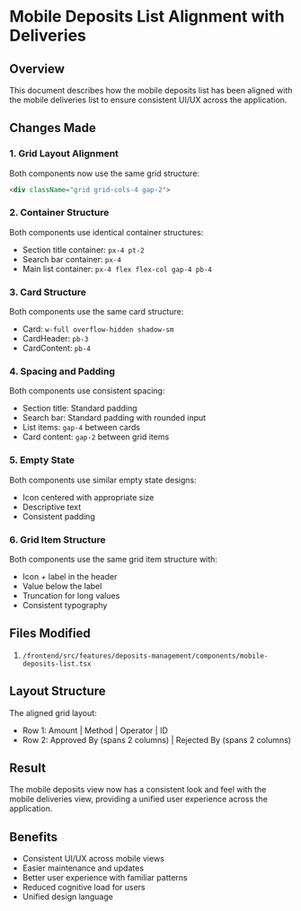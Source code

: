 # Mobile Deposits List Alignment with Deliveries

## Overview
This document describes how the mobile deposits list has been aligned with the mobile deliveries list to ensure consistent UI/UX across the application.

## Changes Made

### 1. Grid Layout Alignment
Both components now use the same grid structure:
```html
<div className="grid grid-cols-4 gap-2">
```

### 2. Container Structure
Both components use identical container structures:
- Section title container: `px-4 pt-2`
- Search bar container: `px-4`
- Main list container: `px-4 flex flex-col gap-4 pb-4`

### 3. Card Structure
Both components use the same card structure:
- Card: `w-full overflow-hidden shadow-sm`
- CardHeader: `pb-3`
- CardContent: `pb-4`

### 4. Spacing and Padding
Both components use consistent spacing:
- Section title: Standard padding
- Search bar: Standard padding with rounded input
- List items: `gap-4` between cards
- Card content: `gap-2` between grid items

### 5. Empty State
Both components use similar empty state designs:
- Icon centered with appropriate size
- Descriptive text
- Consistent padding

### 6. Grid Item Structure
Both components use the same grid item structure with:
- Icon + label in the header
- Value below the label
- Truncation for long values
- Consistent typography

## Files Modified
1. `/frontend/src/features/deposits-management/components/mobile-deposits-list.tsx`

## Layout Structure
The aligned grid layout:
- Row 1: Amount | Method | Operator | ID
- Row 2: Approved By (spans 2 columns) | Rejected By (spans 2 columns)

## Result
The mobile deposits view now has a consistent look and feel with the mobile deliveries view, providing a unified user experience across the application.

## Benefits
- Consistent UI/UX across mobile views
- Easier maintenance and updates
- Better user experience with familiar patterns
- Reduced cognitive load for users
- Unified design language